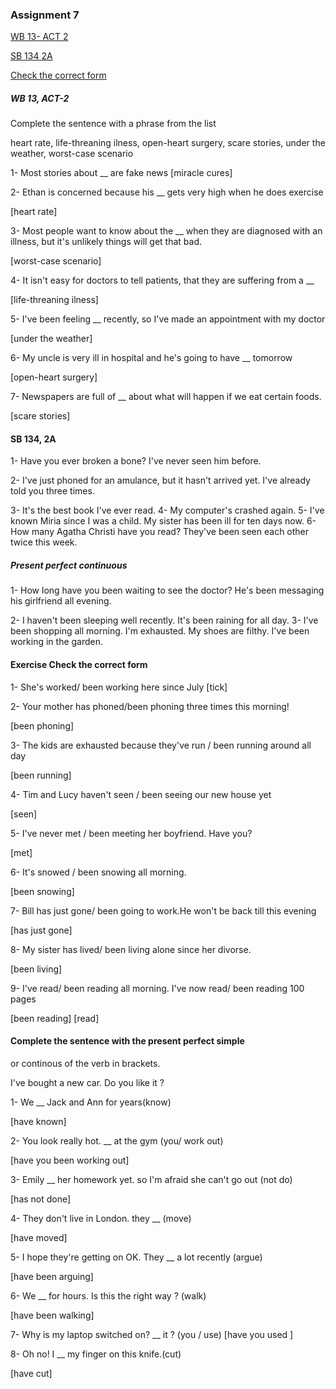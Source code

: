 ### Assignment 7
[WB 13- ACT 2](#wb-13-act-2)

[SB 134 2A](#sb-134-2a)

[Check the correct form](#exercise-check-the-correct-form)




##### WB 13, ACT-2

Complete the sentence with a phrase from the list

heart rate, life-threaning ilness, open-heart surgery,
scare stories, under the weather, worst-case scenario

1- Most stories about __ are fake news
[miracle cures]

2- Ethan is concerned because his __ gets very high when he does
exercise

[heart rate]

3- Most people want to know about the __ when they are diagnosed
with an illness, but it's unlikely things will get that bad.

[worst-case scenario]

4- It isn't easy for doctors to tell patients, that they are suffering
from a __

[life-threaning ilness]

5- I've been feeling __ recently, so I've made an appointment
with my doctor

[under the weather]

6- My uncle is very ill in hospital and he's going to have
__ tomorrow

[open-heart surgery]

7- Newspapers are full of __ about what will happen if we eat
certain foods.

[scare stories]


#### SB 134, 2A

1- Have you ever broken a bone?
I've never seen him before.

2- I've just phoned for an amulance, but it hasn't arrived yet.
I've already told you three times.

3- It's the best book I've ever read.
4- My computer's crashed again.
5- I've known Miria since I was a child.
My sister has been ill for ten days now.
6- How many Agatha Christi have you read?
They've been seen each other twice this week.

##### Present perfect continuous

1- How long have you been waiting to see the doctor?
He's been messaging his girlfriend all evening.

2- I haven't been sleeping well recently.
It's been raining for all day.
3- I've been shopping all morning. I'm exhausted.
My shoes are filthy. I've been working in the garden.


#### Exercise Check the correct form
1- She's worked/ been working here since July
 [tick]

2- Your mother has phoned/been phoning three times this morning!

[been phoning]

3- The kids are exhausted because they've run / been running around all day

[been running]

4- Tim and Lucy haven't seen / been seeing our new house yet

[seen]

5- I've never met / been meeting her boyfriend. Have you?

[met]

6- It's snowed / been snowing all morning.

[been snowing]

7- Bill has just gone/ been going to work.He won't be back
till this evening

[has just gone]

8- My sister has lived/ been living alone since her divorse.

[been living]

9- I've read/ been reading all morning. I've now read/ been reading
100 pages

[been reading] [read]

#### Complete the sentence with the present perfect simple
or continous of the verb in brackets.

I've bought a new car. Do you like it ?

1- We __ Jack and Ann for years(know)

[have known]

2- You look really hot. __ at the gym (you/ work out)

[have you been working out]

3- Emily __ her homework yet. so I'm afraid she can't go out (not do)

[has not done]

4- They don't live in London. they __ (move)

[have moved]

5- I hope they're getting on OK. They __ a lot recently (argue)

[have been arguing]

6- We __ for hours. Is this the right way ? (walk)

[have been walking]

7- Why is my laptop switched on? __ it ? (you / use)
[have you used ]

8- Oh no! I __ my finger on this knife.(cut)

[have cut]
